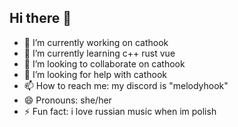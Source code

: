 ## Hi there 👋

- 🔭 I’m currently working on cathook
- 🌱 I’m currently learning c++ rust vue
- 👯 I’m looking to collaborate on cathook
- 🤔 I’m looking for help with cathook
- 📫 How to reach me: my discord is "melodyhook"
- 😄 Pronouns: she/her
- ⚡ Fun fact: i love russian music when im polish

